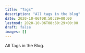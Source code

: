 ```yaml
---
title: "Tags"
description: "All tags in the blog"
date: 2020-10-06T08:50:29+00:00
lastmod: 2020-10-06T08:50:29+00:00
draft: false
images: []
---
```


All Tags in the Blog.
